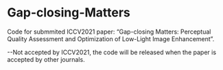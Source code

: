 # Gap-closing-Matters
Code for submmited ICCV2021 paper: “Gap-closing Matters: Perceptual Quality Assessment and Optimization of Low-Light Image Enhancement”.

--Not accepted by ICCV2021, the code will be released when the paper is accepted by other journals.
